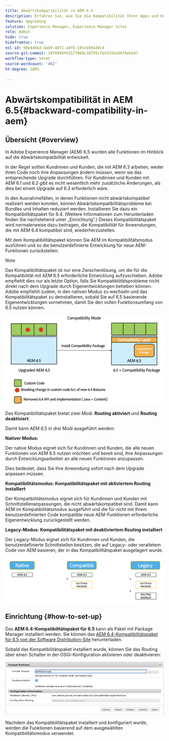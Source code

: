 ```yaml
---
title: Abwärtskompatibilität in AEM 6.5
description: Erfahren Sie, wie Sie die Kompatibilität Ihrer Apps und Konfigurationen mit Adobe Experience Manager (AEM) 6.5 sicherstellen.
feature: Upgrading
solution: Experience Manager, Experience Manager Sites
role: Admin
hide: true
hidefromtoc: true
exl-id: 96e44da3-da89-4671-a4fb-19ce1b9a38c4
source-git-commit: 10f0949f6317f060c38791cfe43156a56f8ebe47
workflow-type: tm+mt
source-wordcount: '462'
ht-degree: 100%

---
```


# Abwärtskompatibilität in AEM 6.5{#backward-compatibility-in-aem}

## Übersicht {#overview}

In Adobe Experience Manager (AEM) 6.5 wurden alle Funktionen im Hinblick auf die Abwärtskompatibilität entwickelt.

In der Regel sollten Kundinnen und Kunden, die mit AEM 6.3 arbeiten, weder ihren Code noch ihre Anpassungen ändern müssen, wenn sie das entsprechende Upgrade durchführen. Für Kundinnen und Kunden mit AEM 6.1 und 6.2 gibt es nicht wesentlich mehr zusätzliche Änderungen, als dies bei einem Upgrade auf 6.3 erforderlich wäre.

In den Ausnahmefällen, in denen Funktionen nicht abwärtskompatibel realisiert werden konnten, können Abwärtskompatibilitätsprobleme bei Bundles und Inhalten reduziert werden. Installieren Sie dazu ein Kompatibilitätspaket für 6.4. (Weitere Informationen zum Herunterladen finden Sie nachstehend unter „Einrichtung“.) Dieses Kompatibilitätspaket wird normalerweise dazu beitragen, die Kompatibilität für Anwendungen, die mit AEM 6.4 kompatibel sind, wiederherzustellen.

Mit dem Kompatibilitätspaket können Sie AEM im Kompatibilitätsmodus ausführen und so die benutzerdefinierte Entwicklung für neue AEM-Funktionen zurückstellen:

>[!NOTE]
>
>Das Kompatibilitätspaket ist nur eine Zwischenlösung, um die für die Kompatibilität mit AEM 6.5 erforderliche Entwicklung aufzuschieben. Adobe empfiehlt dies nur als letzte Option, falls Sie Kompatibilitätsprobleme nicht direkt nach dem Upgrade durch Eigenentwicklungen beheben können. Adobe empfiehlt zudem, in den nativen Modus zu wechseln und das Kompatibilitätspaket zu deinstallieren, sobald Sie auf 6.5 basierende Eigenentwicklungen vornehmen, damit Sie den vollen Funktionsumfang von 6.5 nutzen können.

![sase](assets/sase.png)

Das Kompatibilitätspaket bietet zwei Modi: **Routing aktiviert** und **Routing deaktiviert**.

Damit kann AEM 6.5 in drei Modi ausgeführt werden:

**Nativer Modus:**

Der native Modus eignet sich für Kundinnen und Kunden, die alle neuen Funktionen von AEM 6.5 nutzen möchten und bereit sind, ihre Anpassungen durch Entwicklungsarbeiten an alle neuen Funktionen anzupassen.

Dies bedeutet, dass Sie Ihre Anwendung sofort nach dem Upgrade anpassen müssen.

**Kompatibilitätsmodus: Kompatibilitätspaket mit aktiviertem Routing installiert**

Der Kompatibilitätsmodus eignet sich für Kundinnen und Kunden mit Schnittstellenanpassungen, die nicht abwärtskompatibel sind. Damit kann AEM im Kompatibilitätsmodus ausgeführt und die für nicht mit Ihrem benutzerdefinierten Code kompatible neue AEM-Funktionen erforderliche Eigenentwicklung zurückgestellt werden.

**Legacy-Modus: Kompatibilitätspaket mit deaktiviertem Routing installiert**

Der Legacy-Modus eignet sich für Kundinnen und Kunden, die benutzerdefinierte Schnittstellen besitzen, die auf Legacy- oder veraltetem Code von AEM basieren, der in das Kompatibilitätspaket ausgelagert wurde.

![sapte](assets/sapte.png)

## Einrichtung {#how-to-set-up}

Das **AEM 6.4-Kompatibilitätspaket für 6.5** kann als Paket mit Package Manager installiert werden. Sie können das [AEM 6.4-Kompatibilitätspaket für 6.5 von der Software Distribution-Site](https://experience.adobe.com/#/downloads/content/software-distribution/en/aem.html?fulltext=compat*&amp;orderby=%40jcr%3Acontent%2Fjcr%3AlastModified&amp;orderby.sort=desc&amp;layout=list&amp;p.offset=0&amp;p.limit=20&amp;package=%2Fcontent%2Fsoftware-distribution%2Fen%2Fdetails.html%2Fcontent%2Fdam%2Faem%2Fpublic%2Fadobe%2Fpackages%2Fcq650%2Fcompatpack%2Faem-compat-cq65-to-cq64) herunterladen.

Sobald das Kompatibilitätspaket installiert wurde, können Sie das Routing über einen Schalter in der OSGi-Konfiguration aktivieren oder deaktivieren:

![Schalter für Kompatibilität](assets/compat-switches.png)

Nachdem das Kompatibilitätspaket installiert und konfiguriert wurde, werden die Funktionen basierend auf dem ausgewählten Kompatibilitätsmodus verwendet.
